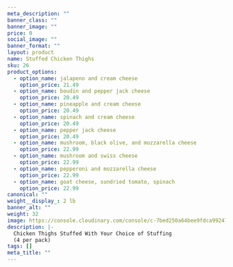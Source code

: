 ```yaml
---
meta_description: ""
banner_class: ""
banner_image: ""
price: 0
social_image: ""
banner_format: ""
layout: product
name: Stuffed Chicken Thighs
sku: 26
product_options:
  - option_name: jalapeno and cream cheese
    option_price: 21.49
  - option_name: boudin and pepper jack cheese
    option_price: 20.49
  - option_name: pineapple and cream cheese
    option_price: 20.49
  - option_name: spinach and cream cheese
    option_price: 20.49
  - option_name: pepper jack cheese
    option_price: 20.49
  - option_name: mushroom, black olive, and mozzarella cheese
    option_price: 22.99
  - option_name: mushroom and swiss cheese
    option_price: 22.99
  - option_name: pepperoni and mozzarella cheese
    option_price: 22.99
  - option_name: goat cheese, sundried tomato, spinach
    option_price: 22.99
canonical: ""
weight__display_: 2 lb
banner_alt: ""
weight: 32
image: https://console.cloudinary.com/console/c-7bed250a64bee9fdca992474d1fab6/media_library/folders/home/asset/8ba2736ea08861dfdff36d0bb92c1038/manage?context=manage
description: |-
  Chicken Thighs Stuffed With Your Choice of Stuffing
  (4 per pack)
tags: []
meta_title: ""
---
```

